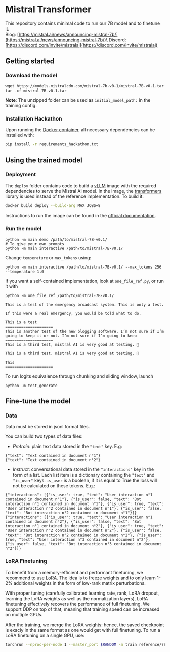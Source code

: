 # Mistral Transformer

This repository contains minimal code to run our 7B model and to finetune it.\
Blog: [https://mistral.ai/news/announcing-mistral-7b/](https://mistral.ai/news/announcing-mistral-7b/)\
Discord: [https://discord.com/invite/mistralai](https://discord.com/invite/mistralai)

## Getting started

### Download the model

```
wget https://models.mistralcdn.com/mistral-7b-v0-1/mistral-7B-v0.1.tar
tar -xf mistral-7B-v0.1.tar
```

**Note**: The unzipped folder can be used as `initial_model_path:` in the training config.

### Installation Hackathon

Upon running the [Docker container](http://ghcr.io/coreweave/ml-containers/torch-extras:a5a99e8-nccl-cuda12.2.2-ubuntu22.04-nccl2.19.3-1-torch2.2.0-vision0.17.0-audio2.2.0), all necessary dependencies can be installed with:

```bash
pip install -r requirements_hackathon.txt
```

## Using the trained model

### Deployment

The `deploy` folder contains code to build a [vLLM](https://github.com/vllm-project/vllm) image with the required dependencies to serve the Mistral AI model. In the image, the [transformers](https://github.com/huggingface/transformers/) library is used instead of the reference implementation. To build it:

```bash
docker build deploy --build-arg MAX_JOBS=8
```

Instructions to run the image can be found in the [official documentation](https://docs.mistral.ai/quickstart).

### Run the model

```
python -m main demo /path/to/mistral-7B-v0.1/
# To give your own prompts
python -m main interactive /path/to/mistral-7B-v0.1/
```

Change `temperature` or `max_tokens` using:

```
python -m main interactive /path/to/mistral-7B-v0.1/ --max_tokens 256 --temperature 1.0
```

If you want a self-contained implementation, look at `one_file_ref.py`, or run it with

```
python -m one_file_ref /path/to/mistral-7B-v0.1/

This is a test of the emergency broadcast system. This is only a test.

If this were a real emergency, you would be told what to do.

This is a test
=====================
This is another test of the new blogging software. I’m not sure if I’m going to keep it or not. I’m not sure if I’m going to keep
=====================
This is a third test, mistral AI is very good at testing. 🙂

This is a third test, mistral AI is very good at testing. 🙂

This
=====================
```

To run logits equivalence through chunking and sliding window, launch

```
python -m test_generate
```

## Fine-tune the model

### Data

Data must be stored in jsonl format files.

You can build two types of data files:

- _Pretrain_: plain text data stored in the `"text"` key. E.g:

```jsonl
{"text": "Text contained in document n°1"}
{"text": "Text contained in document n°2"}
```

- _Instruct_: conversational data stored in the `"interactions"` key in the form of a list. Each list item is a dictionary containing the `"text"` and `"is_user"` keys. `is_user` is a boolean, if it is equal to True the loss will not be calculated on these tokens. E.g.:

```jsonl
{"interactions": [{"is_user": true, "text": "User interaction n°1 contained in document n°1"}, {"is_user": false, "text": "Bot interaction n°1 contained in document n°1"}, {"is_user": true, "text": "User interaction n°2 contained in document n°1"}, {"is_user": false, "text": "Bot interaction n°2 contained in document n°1"}]}
{"interactions": [{"is_user": true, "text": "User interaction n°1 contained in document n°2"}, {"is_user": false, "text": "Bot interaction n°1 contained in document n°2"}, {"is_user": true, "text": "User interaction n°2 contained in document n°2"}, {"is_user": false, "text": "Bot interaction n°2 contained in document n°2"}, {"is_user": true, "text": "User interaction n°3 contained in document n°2"}, {"is_user": false, "text": "Bot interaction n°3 contained in document n°2"}]}
```

### LoRA Finetuning

To benefit from a memory-efficient and performant finetuning, we recommend to use [LoRA](https://arxiv.org/abs/2106.09685). The idea is to freeze weights and to only learn 1-2% additional weights in the form of low-rank matrix perturbations.

With proper tuning (carefully calibrated learning rate, rank, LoRA dropout, learning the LoRA weights as well as the normalization layers), LoRA finetuning effectively recovers the performance of full finetuning. We support DDP on top of that, meaning that training speed can be increased on multiple GPUs.

After the training, we merge the LoRA weights: hence, the saved checkpoint is exacly in the same format as one would get with full finetuning. To run a LoRA finetuning on a single GPU, use:

```bash
torchrun --nproc-per-node 1 --master_port $RANDOM -m train reference/7B_lora.yaml
```
